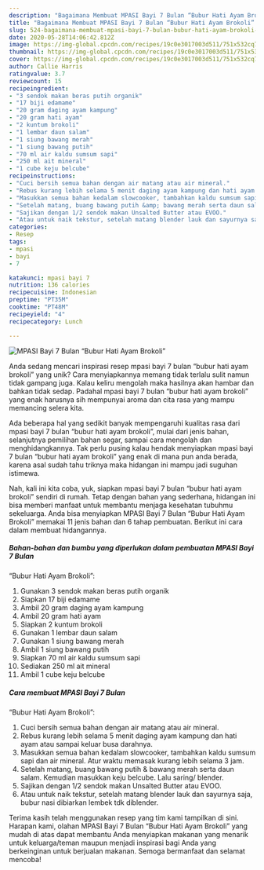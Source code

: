 ```yaml
---
description: "Bagaimana Membuat MPASI Bayi 7 Bulan “Bubur Hati Ayam Brokoli” Anti Gagal"
title: "Bagaimana Membuat MPASI Bayi 7 Bulan “Bubur Hati Ayam Brokoli” Anti Gagal"
slug: 524-bagaimana-membuat-mpasi-bayi-7-bulan-bubur-hati-ayam-brokoli-anti-gagal
date: 2020-05-28T14:06:42.812Z
image: https://img-global.cpcdn.com/recipes/19c0e3017003d511/751x532cq70/mpasi-bayi-7-bulan-bubur-hati-ayam-brokoli-foto-resep-utama.jpg
thumbnail: https://img-global.cpcdn.com/recipes/19c0e3017003d511/751x532cq70/mpasi-bayi-7-bulan-bubur-hati-ayam-brokoli-foto-resep-utama.jpg
cover: https://img-global.cpcdn.com/recipes/19c0e3017003d511/751x532cq70/mpasi-bayi-7-bulan-bubur-hati-ayam-brokoli-foto-resep-utama.jpg
author: Callie Harris
ratingvalue: 3.7
reviewcount: 15
recipeingredient:
- "3 sendok makan beras putih organik"
- "17 biji edamame"
- "20 gram daging ayam kampung"
- "20 gram hati ayam"
- "2 kuntum brokoli"
- "1 lembar daun salam"
- "1 siung bawang merah"
- "1 siung bawang putih"
- "70 ml air kaldu sumsum sapi"
- "250 ml ait mineral"
- "1 cube keju belcube"
recipeinstructions:
- "Cuci bersih semua bahan dengan air matang atau air mineral."
- "Rebus kurang lebih selama 5 menit daging ayam kampung dan hati ayam atau sampai keluar busa darahnya."
- "Masukkan semua bahan kedalam slowcooker, tambahkan kaldu sumsum sapi dan air mineral. Atur waktu memasak kurang lebih selama 3 jam."
- "Setelah matang, buang bawang putih &amp; bawang merah serta daun salam. Kemudian masukkan keju belcube. Lalu saring/ blender."
- "Sajikan dengan 1/2 sendok makan Unsalted Butter atau EVOO."
- "Atau untuk naik tekstur, setelah matang blender lauk dan sayurnya saja, bubur nasi dibiarkan lembek tdk diblender."
categories:
- Resep
tags:
- mpasi
- bayi
- 7

katakunci: mpasi bayi 7 
nutrition: 136 calories
recipecuisine: Indonesian
preptime: "PT35M"
cooktime: "PT48M"
recipeyield: "4"
recipecategory: Lunch

---
```



![MPASI Bayi 7 Bulan
“Bubur Hati Ayam Brokoli”](https://img-global.cpcdn.com/recipes/19c0e3017003d511/751x532cq70/mpasi-bayi-7-bulan-bubur-hati-ayam-brokoli-foto-resep-utama.jpg)

Anda sedang mencari inspirasi resep mpasi bayi 7 bulan
“bubur hati ayam brokoli” yang unik? Cara menyiapkannya memang tidak terlalu sulit namun tidak gampang juga. Kalau keliru mengolah maka hasilnya akan hambar dan bahkan tidak sedap. Padahal mpasi bayi 7 bulan
“bubur hati ayam brokoli” yang enak harusnya sih mempunyai aroma dan cita rasa yang mampu memancing selera kita.

Ada beberapa hal yang sedikit banyak mempengaruhi kualitas rasa dari mpasi bayi 7 bulan
“bubur hati ayam brokoli”, mulai dari jenis bahan, selanjutnya pemilihan bahan segar, sampai cara mengolah dan menghidangkannya. Tak perlu pusing kalau hendak menyiapkan mpasi bayi 7 bulan
“bubur hati ayam brokoli” yang enak di mana pun anda berada, karena asal sudah tahu triknya maka hidangan ini mampu jadi suguhan istimewa.




Nah, kali ini kita coba, yuk, siapkan mpasi bayi 7 bulan
“bubur hati ayam brokoli” sendiri di rumah. Tetap dengan bahan yang sederhana, hidangan ini bisa memberi manfaat untuk membantu menjaga kesehatan tubuhmu sekeluarga. Anda bisa menyiapkan MPASI Bayi 7 Bulan
“Bubur Hati Ayam Brokoli” memakai 11 jenis bahan dan 6 tahap pembuatan. Berikut ini cara dalam membuat hidangannya.

<!--inarticleads1-->

##### Bahan-bahan dan bumbu yang diperlukan dalam pembuatan MPASI Bayi 7 Bulan
“Bubur Hati Ayam Brokoli”:

1. Gunakan 3 sendok makan beras putih organik
1. Siapkan 17 biji edamame
1. Ambil 20 gram daging ayam kampung
1. Ambil 20 gram hati ayam
1. Siapkan 2 kuntum brokoli
1. Gunakan 1 lembar daun salam
1. Gunakan 1 siung bawang merah
1. Ambil 1 siung bawang putih
1. Siapkan 70 ml air kaldu sumsum sapi
1. Sediakan 250 ml ait mineral
1. Ambil 1 cube keju belcube




<!--inarticleads2-->

##### Cara membuat MPASI Bayi 7 Bulan
“Bubur Hati Ayam Brokoli”:

1. Cuci bersih semua bahan dengan air matang atau air mineral.
1. Rebus kurang lebih selama 5 menit daging ayam kampung dan hati ayam atau sampai keluar busa darahnya.
1. Masukkan semua bahan kedalam slowcooker, tambahkan kaldu sumsum sapi dan air mineral. Atur waktu memasak kurang lebih selama 3 jam.
1. Setelah matang, buang bawang putih &amp; bawang merah serta daun salam. Kemudian masukkan keju belcube. Lalu saring/ blender.
1. Sajikan dengan 1/2 sendok makan Unsalted Butter atau EVOO.
1. Atau untuk naik tekstur, setelah matang blender lauk dan sayurnya saja, bubur nasi dibiarkan lembek tdk diblender.




Terima kasih telah menggunakan resep yang tim kami tampilkan di sini. Harapan kami, olahan MPASI Bayi 7 Bulan
“Bubur Hati Ayam Brokoli” yang mudah di atas dapat membantu Anda menyiapkan makanan yang menarik untuk keluarga/teman maupun menjadi inspirasi bagi Anda yang berkeinginan untuk berjualan makanan. Semoga bermanfaat dan selamat mencoba!
